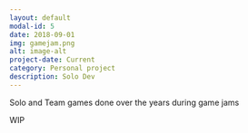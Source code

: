 ```yaml
---
layout: default
modal-id: 5
date: 2018-09-01
img: gamejam.png
alt: image-alt
project-date: Current
category: Personal project
description: Solo Dev
---
```


Solo and Team games done over the years during game jams


WIP